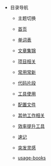 - 目录导航
  - 主题切换

  - [首页](README.md)
  
  - [单词表](docs/dicts/dict.md)

  - [文章集锦](docs/usage-article/导引.md)

  - [项目相关](docs/usage-project/项目版本升级.md)

  - [常用常新](docs/usage-frame/electron知识.md)

  - [代码片段](docs/code-frames/electron.md)

  - [工具使用](docs/usage-tool/术语解释.md)

  - [配置文件](docs/usage-config/vue.config.js.md)

  - [其他工作相关](docs/usage-other/vscode代码格式化.md)

  - [效率提升工具](docs/usage-work-tool/电脑常用软件列表.md)

  - [速记](docs/usage-interview/quick-look.md)

  - [突发灵感](docs/usage-inspiration/inspiration.md)

  - [usage-books](docs/usage-books/README.md)
